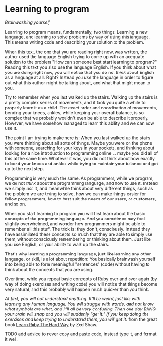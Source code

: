# Learning to program

*Brainwashing yourself*

Learning to program means, fundamentally, two things: Learning a new language,
and learning to solve problems by way of using this language. This means writing
code and describing your solution to the problem.

When this text, the one that you are reading right now, was written, the author
used the language English trying to come up with an adequate solution to the
problem "How can someone best start learning to program?" Reading this text you also
use the language English. If you think about what you are doing right now, you
will notice that you do not *think* about English as a language at all. Right?
Instead you *use* the language in order to figure out what this author might be
talking about, and what that might mean to you.

Try to remember when you last walked up the stairs. Walking up the stairs is a
pretty complex series of movements, and it took you quite a while to properly
learn it as a child. The exact order and coordination of movements, bending
your knees, ankles, while keeping your overall balance, is so complex that we
probably wouldn't even be able to describe it properly. However, we have somehow
managed to learn this ability and we can now use it.

The point I am trying to make here is: When you last walked up the stairs
you were thinking about all sorts of things. Maybe you were on the phone
with someone, searching for your keys in your pockets, and thinking about looking for
a nice introduction to programming online ... maybe you did all of this at the
same time. Whatever it was, you did not think about how exactly to bend your
knees and ankles while trying to maintain your balance and get up to the next
step.

Programming is very much the same. As programmers, while we program, we do
not *think* about the programming language, and how to use it. Instead we
simply *use* it, and meanwhile think about very different things, such as the
problem we are trying to solve, how we can make things easier for fellow
programmers, how to best suit the needs of our users, or customers, and so on.

When you start learning to program you will first learn about the basic
concepts of the programming language. And you sometimes may feel slightly
overwhelmed, and wonder how programmers might be able to remember all this
stuff. The trick is: they don't, consciously. Instead they have assimilated
these concepts so much that they are able to simply use them, without
consciously remembering or thinking about them. Just like you use English,
or your ability to walk up the stairs.

That's why learning a programming language, just like learning any other
language, or skill, is a lot about repetition: You basically brainwash yourself
into being able to form meaningful "sentences" (code) without having to think
about the concepts that you are using.

Over time, while you repeat basic concepts of Ruby over and over again (by
way of doing exercises and writing code) you will notice that things become
very natural, and this probably will happen much quicker than you think.

*At first, you will not understand anything. It'll be weird, just like with
learning any human language. You will struggle with words, and not know what
symbols are what, and it'll all be very confusing. Then one day BANG your brain
will snap and you will suddenly "get it." If you keep doing the exercises and
keep trying to understand them, you will get it.* from the great book [Learn
Ruby The Hard Way](http://learnrubythehardway.org/book/intro.html) by Zed Shaw.

TODO add advice to never copy and paste code, instead type it, and format
it well.

